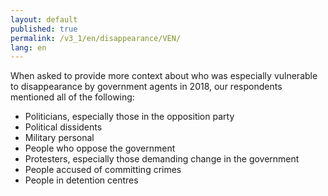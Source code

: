 ```yaml
---
layout: default
published: true
permalink: /v3_1/en/disappearance/VEN/
lang: en
---
```


When asked to provide more context about who was especially vulnerable to disappearance by government agents in 2018, our respondents mentioned all of the following:
-	Politicians, especially those in the opposition party
-	Political dissidents
-	Military personal
-	People who oppose the government
-	Protesters, especially those demanding change in the government
-	People accused of committing crimes
-	People in detention centres


